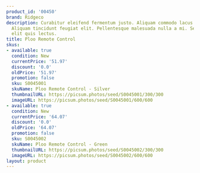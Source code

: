 ```yaml
---
product_id: '00450'
brand: Ridgeco
description: Curabitur eleifend fermentum justo. Aliquam commodo lacus sit amet nulla.
  Aliquam tincidunt feugiat elit. Pellentesque malesuada nulla a mi. Sed lobortis
  elit quis lectus.
title: Ploo Remote Control
skus:
- available: true
  condition: New
  currentPrice: '51.97'
  discount: '0.0'
  oldPrice: '51.97'
  promotion: false
  sku: S0045001
  skuName: Ploo Remote Control - Silver
  thumbnailURL: https://picsum.photos/seed/S0045001/300/300
  imageURL: https://picsum.photos/seed/S0045001/600/600
- available: true
  condition: New
  currentPrice: '64.07'
  discount: '0.0'
  oldPrice: '64.07'
  promotion: false
  sku: S0045002
  skuName: Ploo Remote Control - Green
  thumbnailURL: https://picsum.photos/seed/S0045002/300/300
  imageURL: https://picsum.photos/seed/S0045002/600/600
layout: product
---
```

